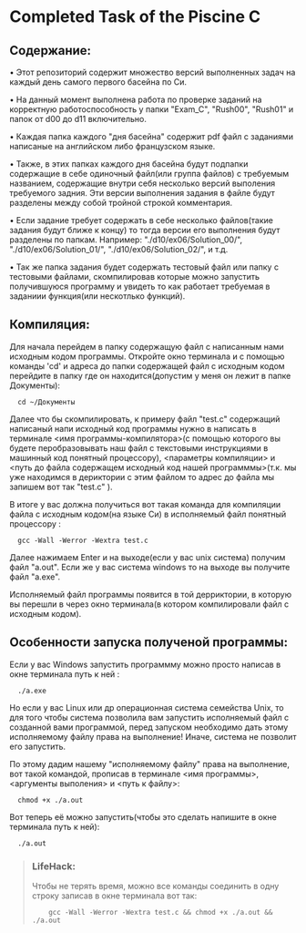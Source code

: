 # Completed Task of the Piscine C

## Содержание:
 • Этот репозиторий содержит множество версий выполненных задач на каждый день самого первого басейна по Си. 


 • На данный момент выполнена работа по проверке заданий на корректную работоспособность у папки "Exam_C", "Rush00", "Rush01" и папок от d00 до d11 включительно.


 • Каждая папка каждого "дня басейна" содержит pdf файл с заданиями написаные на английском либо французском языке. 


 • Также, в этих папках каждого дня басейна будут подпапки содержащие в себе одиночный файл(или группа файлов) с требуемым названием, содержащие внутри себя несколько версий выполения требуемого задния. Эти версии выполнения задания в файле будут разделены между собой тройной строкой комментария. 


 • Если задание требует содержать в себе несколько файлов(такие задания будут ближе к концу) то тогда версии его выполнения будут разделены по папкам. Например:  "./d10/ex06/Solution_00/", "./d10/ex06/Solution_01/", "./d10/ex06/Solution_02/", и т.д.


 • Так же папка задания будет содержать тестовый файл или папку с тестовыми файлами, скомпилировав которые можно запустить получившуюся программу и увидеть то как работает требуемая в заданиии функция(или нескотлько функций).



## Компиляция:

Для начала перейдем в папку содержащую файл с написанным нами исходным кодом программы. Откройте окно терминала и с помощью команды 'cd' и адреса до папки содержащей файл с исходным кодом перейдите в папку где он находится(допустим у меня он лежит в папке Документы): 

      cd ~/Документы


Далее что бы скомпилировать, к примеру файл "test.c" содержащий написаный напи исходный код программы нужно в написать в терминале <имя программы-компилятора>(с помощью которого вы будете перобразовывать наш файл с текстовыми инструкциями в машинный код понятный процессору),  <параметры компиляции> и <путь до файла содержащем исходный код нашей программмы>(т.к. мы уже находимся в дериктории с этим файлом то адрес до файла мы запишем вот так "test.c" ). 


В итоге у вас должна получиться вот такая команда для компиляции файла с исходным кодом(на языке Cи) в исполняемый файл понятный процессору :  

      gcc -Wall -Werror -Wextra test.c 


Далее нажимаем Enter и на выходе(если у вас unix система) получим файл "a.out". Если же у вас система windows то на выходе вы получите файл "a.exe". 

Исполняемый файл программы появится в той дерриктории, в которую вы перешли в через окно терминала(в котором компилировали файл с исходным кодом).


## Особенности запуска полученой программы:

Если у вас Windows запустить программму можно просто написав в окне терминала путь к ней :

      ./a.exe

Но если у вас Linux или др операционная система семейства Unix, то для того чтобы система позволила вам запустить исполняемый файл с созданной вами программой, перед запуском необходимо дать этому исполняемому файлу права на выполнение! Иначе, система не позволит его запустить. 

По этому дадим нашему "исполняемому файлу" права на выполнение, вот такой командой, прописав в терминале <имя программы>, <аргументы выполения> и <путь к файлу>:  

      chmod +x ./a.out

Вот теперь её можно запустить(чтобы это сделать напишите в окне терминала путь к ней): 

      ./a.out

> ### LifeHack:
> 
> Чтобы не терять время, можно все команды соединить в одну строку записав в окне терминала вот так:  
> 
>         gcc -Wall -Werror -Wextra test.c && chmod +x ./a.out && ./a.out
